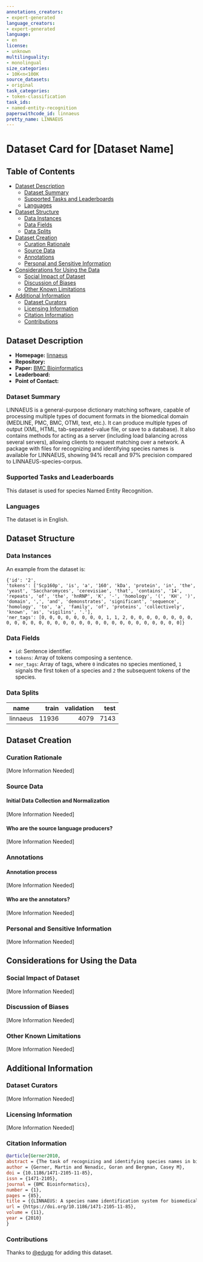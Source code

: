 ```yaml
---
annotations_creators:
- expert-generated
language_creators:
- expert-generated
language:
- en
license:
- unknown
multilinguality:
- monolingual
size_categories:
- 10K<n<100K
source_datasets:
- original
task_categories:
- token-classification
task_ids:
- named-entity-recognition
paperswithcode_id: linnaeus
pretty_name: LINNAEUS
---
```


# Dataset Card for [Dataset Name]

## Table of Contents
- [Dataset Description](#dataset-description)
  - [Dataset Summary](#dataset-summary)
  - [Supported Tasks and Leaderboards](#supported-tasks-and-leaderboards)
  - [Languages](#languages)
- [Dataset Structure](#dataset-structure)
  - [Data Instances](#data-instances)
  - [Data Fields](#data-fields)
  - [Data Splits](#data-splits)
- [Dataset Creation](#dataset-creation)
  - [Curation Rationale](#curation-rationale)
  - [Source Data](#source-data)
  - [Annotations](#annotations)
  - [Personal and Sensitive Information](#personal-and-sensitive-information)
- [Considerations for Using the Data](#considerations-for-using-the-data)
  - [Social Impact of Dataset](#social-impact-of-dataset)
  - [Discussion of Biases](#discussion-of-biases)
  - [Other Known Limitations](#other-known-limitations)
- [Additional Information](#additional-information)
  - [Dataset Curators](#dataset-curators)
  - [Licensing Information](#licensing-information)
  - [Citation Information](#citation-information)
  - [Contributions](#contributions)

## Dataset Description

- **Homepage:** [linnaeus](http://linnaeus.sourceforge.net/)
- **Repository:**
- **Paper:** [BMC Bioinformatics](https://bmcbioinformatics.biomedcentral.com/articles/10.1186/1471-2105-11-85)
- **Leaderboard:**
- **Point of Contact:**

### Dataset Summary

LINNAEUS is a general-purpose dictionary matching software, capable of processing multiple types of document formats in the biomedical domain (MEDLINE, PMC, BMC, OTMI, text, etc.). It can produce multiple types of output (XML, HTML, tab-separated-value file, or save to a database). It also contains methods for acting as a server (including load balancing across several servers), allowing clients to request matching over a network. A package with files for recognizing and identifying species names is available for LINNAEUS, showing 94% recall and 97% precision compared to LINNAEUS-species-corpus.

### Supported Tasks and Leaderboards

This dataset is used for species Named Entity Recognition.

### Languages

The dataset is in English.

## Dataset Structure

### Data Instances

An example from the dataset is:

```
{'id': '2',
'tokens': ['Scp160p', 'is', 'a', '160', 'kDa', 'protein', 'in', 'the', 'yeast', 'Saccharomyces', 'cerevisiae', 'that', 'contains', '14', 'repeats', 'of', 'the', 'hnRNP', 'K', '-', 'homology', '(', 'KH', ')', 'domain', ',', 'and', 'demonstrates', 'significant', 'sequence', 'homology', 'to', 'a', 'family', 'of', 'proteins', 'collectively', 'known', 'as', 'vigilins', '.'],
'ner_tags': [0, 0, 0, 0, 0, 0, 0, 0, 1, 1, 2, 0, 0, 0, 0, 0, 0, 0, 0, 0, 0, 0, 0, 0, 0, 0, 0, 0, 0, 0, 0, 0, 0, 0, 0, 0, 0, 0, 0, 0, 0]}
```

### Data Fields

- `id`: Sentence identifier.  
- `tokens`: Array of tokens composing a sentence.  
- `ner_tags`: Array of tags, where `0` indicates no species mentioned, `1` signals the first token of a species and `2` the subsequent tokens of the species.  

### Data Splits


|   name   |train|validation|test|
|----------|----:|---------:|---:|
| linnaeus |11936|      4079|7143|

## Dataset Creation

### Curation Rationale

[More Information Needed]

### Source Data

#### Initial Data Collection and Normalization

[More Information Needed]

#### Who are the source language producers?

[More Information Needed]

### Annotations

#### Annotation process

[More Information Needed]

#### Who are the annotators?

[More Information Needed]

### Personal and Sensitive Information

[More Information Needed]

## Considerations for Using the Data

### Social Impact of Dataset

[More Information Needed]

### Discussion of Biases

[More Information Needed]

### Other Known Limitations

[More Information Needed]

## Additional Information

### Dataset Curators

[More Information Needed]

### Licensing Information

[More Information Needed]

### Citation Information

```bibtex
@article{Gerner2010,
abstract = {The task of recognizing and identifying species names in biomedical literature has recently been regarded as critical for a number of applications in text and data mining, including gene name recognition, species-specific document retrieval, and semantic enrichment of biomedical articles.},
author = {Gerner, Martin and Nenadic, Goran and Bergman, Casey M},
doi = {10.1186/1471-2105-11-85},
issn = {1471-2105},
journal = {BMC Bioinformatics},
number = {1},
pages = {85},
title = {{LINNAEUS: A species name identification system for biomedical literature}},
url = {https://doi.org/10.1186/1471-2105-11-85},
volume = {11},
year = {2010}
}
```

### Contributions

Thanks to [@edugp](https://github.com/edugp) for adding this dataset.
